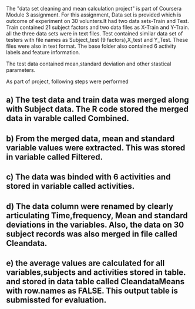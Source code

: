 The "data set cleaning and mean calculation project" is part of Coursera Module 3 assignment. For this assignment, Data set is provided which is outcome of experiment on 30 volunters.It had two data sets-Train and Test. 
Train contained 21 subject factors and two data files as X-Train and Y-Train. all the three data sets were in text files.
Test contained similar data set of testers with file names as Subject_test (9 factors),X_test and Y_Test. These files were also in text format.
The base folder also contained 6 activity labels and feature information.

The test data contained mean,standard deviation and other stastical parameters.

As part of project, following steps were performed
## a) The test data and train data was  merged along with Subject data. The R code stored the merged data in varable called Combined.
## b) From the merged data, mean and standard variable values were extracted. This was stored in variable called Filtered.
## c) The data was binded with 6 activities and stored in variable called activities.
## d) The data column were renamed by clearly articulating Time,frequency, Mean and standard deviations in the variables. Also, the data on 30 subject records was also merged in file called Cleandata.
## e) the average values are calculated for all variables,subjects and activities stored in table. and stored in data table called CleandataMeans with row.names as FALSE. This output table is submissted for evaluation.
